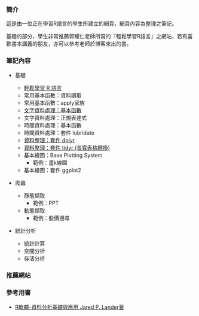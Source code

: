 ### **簡介**
這是由一位正在學習R語言的學生所建立的網頁，網頁內容為整理之筆記。

基礎的部分，學生非常推薦郭耀仁老師所寫的『輕鬆學習R語言』之網站，若有喜歡書本講義的朋友，亦可以參考老師於博客來出的書。


### **筆記內容**

- 基礎
    - [輕鬆學習 R 語言](http://www.learn-r-the-easy-way.tw/chapters/1)
    - 常用基本函數：資料讀取
    - 常用基本函數：apply家族
    - [文字資料處理：基本函數](https://hank830214.github.io/R_Learning_Notes/Text_Data_Handling/Text_function.html)
    - 文字資料處理：正規表達式
    - 時間資料處理：基本函數
    - 時間資料處理：套件 lubridate
    - [資料整理：套件 dplyr](https://hank830214.github.io/R_Learning_Notes/Package_dplyr/dplyr.html)
    - [資料整理：套件 tidyr (長寬表格轉換)](https://hank830214.github.io/R_Learning_Notes/Package_tidyr/tidyr.html)
    - 基本繪圖：Base Plotting System
        - 範例：畫k線圖
    - 基本繪圖：套件 ggplot2

- 爬蟲
    - 靜態擷取
        - 範例：PPT
    - 動態擷取
        - 範例：股價搜尋

- 統計分析
    - 統計計算
    - 空間分析
    - 存活分析


### **推薦網站**


### **參考用書**

- [R軟體-資料分析基礎與應用 Jared P. Lander著](http://www.flag.com.tw/book/bookinfo.asp?bokno=F8736)
